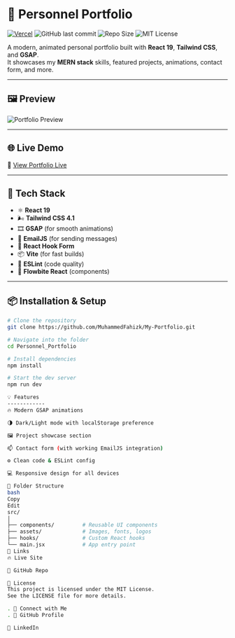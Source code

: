 # 💼 Personnel Portfolio

[![Vercel](https://vercelbadge.vercel.app/api/MuhammedFahizk/My-Portfolio)](https://fahiz.vercel.app)
![GitHub last commit](https://img.shields.io/github/last-commit/MuhammedFahizk/My-Portfolio)
![Repo Size](https://img.shields.io/github/repo-size/MuhammedFahizk/My-Portfolio)
![MIT License](https://img.shields.io/badge/License-MIT-blue.svg)

A modern, animated personal portfolio built with **React 19**, **Tailwind CSS**, and **GSAP**.  
It showcases my **MERN stack** skills, featured projects, animations, contact form, and more.

---

## 🖼️ Preview

![Portfolio Preview](https://res.cloudinary.com/dnqx8sqdw/image/upload/v1751624299/profile_black-1_nkpjpe.png)

---

## 🌐 Live Demo

🔗 [View Portfolio Live](https://fahiz.vercel.app)

---

## 🚀 Tech Stack

- ⚛️ **React 19**
- 🌬️ **Tailwind CSS 4.1**
- 🎞️ **GSAP** (for smooth animations)
- 📨 **EmailJS** (for sending messages)
- 🧩 **React Hook Form**
- 📦 **Vite** (for fast builds)
- 🧪 **ESLint** (code quality)
- 🌈 **Flowbite React** (components)

---

## 📦 Installation & Setup

```bash
# Clone the repository
git clone https://github.com/MuhammedFahizk/My-Portfolio.git

# Navigate into the folder
cd Personnel_Portfolio

# Install dependencies
npm install

# Start the dev server
npm run dev

💡 Features
------------
🔥 Modern GSAP animations

🌗 Dark/Light mode with localStorage preference

🖼️ Project showcase section

📫 Contact form (with working EmailJS integration)

⚙️ Clean code & ESLint config

💻 Responsive design for all devices

📁 Folder Structure
bash
Copy
Edit
src/
│
├── components/         # Reusable UI components
├── assets/             # Images, fonts, logos
├── hooks/              # Custom React hooks
└── main.jsx            # App entry point
🔗 Links
🔥 Live Site

🧠 GitHub Repo

📜 License
This project is licensed under the MIT License.
See the LICENSE file for more details.

. 🙌 Connect with Me
. 🔗 GitHub Profile

💼 LinkedIn